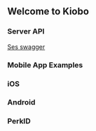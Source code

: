 ## Welcome to Kiobo



### Server API

[Ses swagger](https://api.kiobo.co/swagger-ui.html)

### Mobile App Examples

### iOS

### Android

### PerkID


